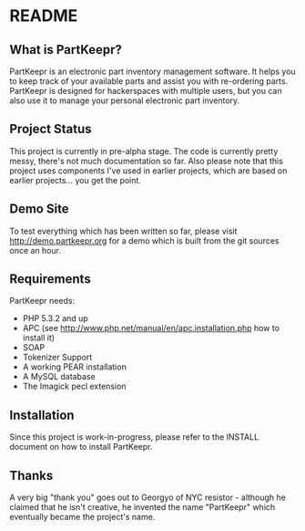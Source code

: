 README
======

What is PartKeepr?
----------------

PartKeepr is an electronic part inventory management software. It helps you to keep track of your available parts and assist you with re-ordering parts. PartKeepr is designed for hackerspaces with multiple users, but you can also use it to manage your personal electronic part inventory.

Project Status
--------------

This project is currently in pre-alpha stage. The code is currently pretty messy, there's not much documentation so far.
Also please note that this project uses components I've used in earlier projects, which are based on earlier projects...
you get the point. 

Demo Site
---------

To test everything which has been written so far, please visit http://demo.partkeepr.org for a demo which is built
from the git sources once an hour.

Requirements
------------

PartKeepr needs:

* PHP 5.3.2 and up
* APC (see http://www.php.net/manual/en/apc.installation.php how to install it)
* SOAP
* Tokenizer Support
* A working PEAR installation
* A MySQL database
* The Imagick pecl extension

Installation
------------

Since this project is work-in-progress, please refer to the INSTALL document on how to install PartKeepr.

Thanks
------

A very big "thank you" goes out to Georgyo of NYC resistor - although he claimed that he isn't creative, he invented
the name "PartKeepr" which eventually became the project's name.